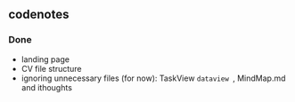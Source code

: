 ## codenotes

### Done
- landing page
- CV file structure
- ignoring unnecessary files (for now): TaskView `dataview `, MindMap.md and ithoughts